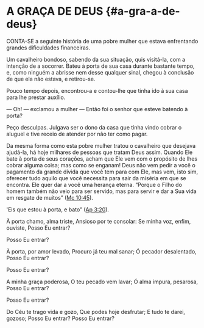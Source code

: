 # A GRAÇA DE DEUS {#a-gra-a-de-deus}

CONTA-SE a seguinte história de uma pobre mulher que estava enfrentando grandes dificuldades financeiras.

Um cavalheiro bondoso, sabendo da sua situação, quis visitá-la, com a intenção de a socorrer. Bateu à porta de sua casa durante bastante tempo, e, como ninguém a abrisse nem desse qualquer sinal, chegou à conclusão de que ela não estava, e retirou-se.

Pouco tempo depois, encontrou-a e contou-lhe que tinha ido à sua casa para lhe prestar auxílio.

— Oh! — exclamou a mulher — Então foi o senhor que esteve batendo à porta?

Peço desculpas. Julgava ser o dono da casa que tinha vindo cobrar o aluguel e tive receio de atender por não ter como pagar.

Da mesma forma como esta pobre mulher tratou o cavalheiro que desejava ajudá-la, há hoje milhares de pessoas que tratam Deus assim. Quando Ele bate à porta de seus corações, acham que Ele vem com o propósito de lhes cobrar alguma coisa; mas como se enganam! Deus não vem pedir a você o pagamento da grande dívida que você tem para com Ele, mas vem, isto sim, oferecer tudo aquilo que você necessita para sair da miséria em que se encontra. Ele quer dar a você uma herança eterna. “Porque o Filho do homem também não veio para ser servido, mas para servir e dar a Sua vida em resgate de muitos” ([Mc 10:45](http://bibliaonline.com.br/acf/mc/10/45)).

&#039;Eis que estou à porta, e bato” ([Ap 3:20](http://bibliaonline.com.br/acf/ap/3/20)).

À porta chamo, alma triste, Ansioso por te consolar: Se minha voz, enfim, ouviste, Posso Eu entrar?

Posso Eu entrar?

À porta, por amor levado, Procuro já teu mal sanar; Ó pecador desalentado, Posso Eu entrar?

Posso Eu entrar?

A minha graça poderosa, O teu pecado vem lavar; Ó alma impura, pesarosa, Posso Eu entrar?

Posso Eu entrar?

Do Céu te trago vida e gozo, Que podes hoje desfrutar; E tudo te darei, gozoso; Posso Eu entrar? Posso Eu entrar?